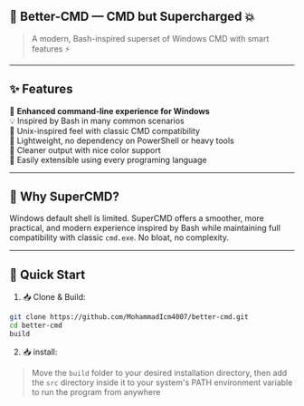 ## 🚀 Better-CMD — CMD but Supercharged 💥

> A modern, Bash-inspired superset of Windows CMD with smart features ⚡️

---

## ✨ Features

🌈 **Enhanced command-line experience for Windows**  
💡 Inspired by Bash in many common scenarios  
📁 Unix-inspired feel with classic CMD compatibility  
🔧 Lightweight, no dependency on PowerShell or heavy tools  
💬 Cleaner output with nice color support  
🔌 Easily extensible using every programing language

---

## 🎯 Why SuperCMD?

Windows default shell is limited. SuperCMD offers a smoother, more practical, and modern experience inspired by Bash while maintaining full compatibility with classic `cmd.exe`. No bloat, no complexity.

---

## 🚀 Quick Start

1. 📥 Clone & Build:

```bash
git clone https://github.com/MohammadIcm4007/better-cmd.git
cd better-cmd
build
```

2. 📥 install:

> Move the `build` folder to your desired installation directory, then add the `src` directory inside it to your system's PATH environment variable to run the program from anywhere
